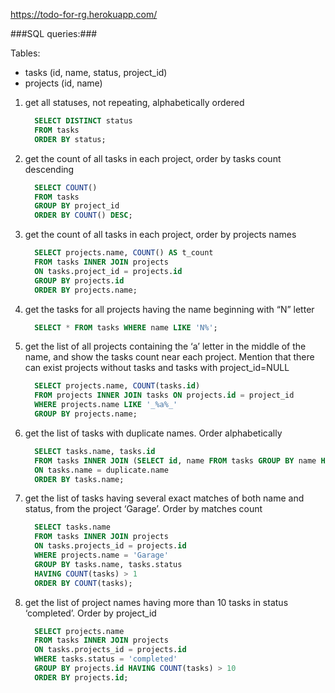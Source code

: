 <https://todo-for-rg.herokuapp.com/>

###SQL queries:###

Tables:
* tasks (id, name, status, project_id)
* projects (id, name)

1. get all statuses, not repeating, alphabetically ordered  
    ```sql
      SELECT DISTINCT status
      FROM tasks 
      ORDER BY status;
    ```
    
2. get the count of all tasks in each project, order by tasks count descending  
    ```sql
      SELECT COUNT() 
      FROM tasks 
      GROUP BY project_id 
      ORDER BY COUNT() DESC;
    ```

3. get the count of all tasks in each project, order by projects names  
    ```sql
      SELECT projects.name, COUNT() AS t_count
      FROM tasks INNER JOIN projects
      ON tasks.project_id = projects.id
      GROUP BY projects.id
      ORDER BY projects.name;
    ```

4. get the tasks for all projects having the name beginning with “N” letter 
    ```sql 
      SELECT * FROM tasks WHERE name LIKE 'N%';
    ```

5. get the list of all projects containing the ‘a’ letter in the middle of the name, and show the
tasks count near each project. Mention that there can exist projects without tasks and
tasks with project_id=NULL  
    ```sql
      SELECT projects.name, COUNT(tasks.id) 
      FROM projects INNER JOIN tasks ON projects.id = project_id 
      WHERE projects.name LIKE '_%a%_' 
      GROUP BY projects.name;
    ```

6. get the list of tasks with duplicate names. Order alphabetically  
    ```sql
      SELECT tasks.name, tasks.id 
      FROM tasks INNER JOIN (SELECT id, name FROM tasks GROUP BY name HAVING count(id) > 1) duplicate
      ON tasks.name = duplicate.name 
      ORDER BY tasks.name;
    ```

7. get the list of tasks having several exact matches of both name and status, from the
project ‘Garage’. Order by matches count  
    ```sql
      SELECT tasks.name
      FROM tasks INNER JOIN projects
      ON tasks.projects_id = projects.id
      WHERE projects.name = 'Garage'
      GROUP BY tasks.name, tasks.status
      HAVING COUNT(tasks) > 1
      ORDER BY COUNT(tasks);
    ```

8. get the list of project names having more than 10 tasks in status ‘completed’. Order by
project_id  
    ```sql
      SELECT projects.name
      FROM tasks INNER JOIN projects
      ON tasks.projects_id = projects.id
      WHERE tasks.status = 'completed'
      GROUP BY projects.id HAVING COUNT(tasks) > 10
      ORDER BY projects.id;
    ```